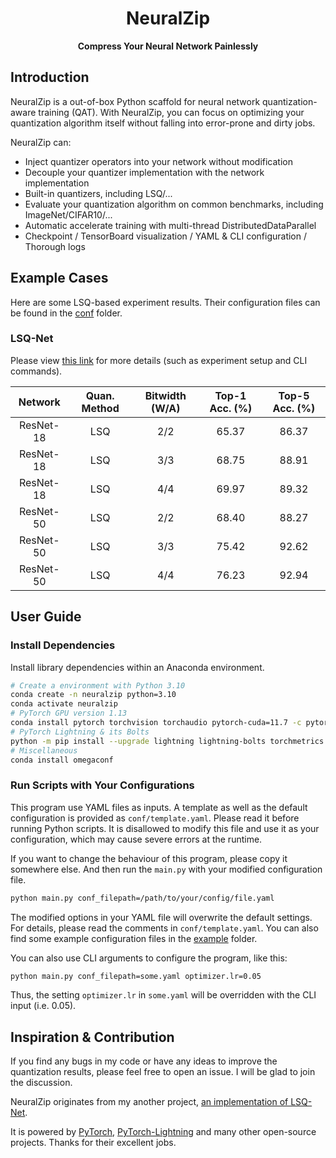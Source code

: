 <h1 align=center> NeuralZip </h1>
<div align="center">

**Compress Your Neural Network Painlessly**

</div>

## Introduction

NeuralZip is a out-of-box Python scaffold for neural network quantization-aware training (QAT).
With NeuralZip, you can focus on optimizing your quantization algorithm itself without falling into error-prone and dirty jobs.

NeuralZip can:
- Inject quantizer operators into your network without modification
- Decouple your quantizer implementation with the network implementation
- Built-in quantizers, including LSQ/...
- Evaluate your quantization algorithm on common benchmarks, including ImageNet/CIFAR10/...
- Automatic accelerate training with multi-thread DistributedDataParallel
- Checkpoint / TensorBoard visualization / YAML & CLI configuration / Thorough logs

## Example Cases

Here are some LSQ-based experiment results. Their configuration files can be found in the [conf](./conf) folder.

### LSQ-Net

Please view [this link](./conf/lsq) for more details (such as experiment setup and CLI commands).

| Network   | Quan. Method | Bitwidth (W/A)  | Top-1 Acc. (%) | Top-5 Acc. (%) |
|:---------:|:------------:|:---------------:|:--------------:|:--------------:|
| ResNet-18 |          LSQ |             2/2 |          65.37 |          86.37 |
| ResNet-18 |          LSQ |             3/3 |          68.75 |          88.91 |
| ResNet-18 |          LSQ |             4/4 |          69.97 |          89.32 |
| ResNet-50 |          LSQ |             2/2 |          68.40 |          88.27 |
| ResNet-50 |          LSQ |             3/3 |          75.42 |          92.62 |
| ResNet-50 |          LSQ |             4/4 |          76.23 |          92.94 |

## User Guide

### Install Dependencies

Install library dependencies within an Anaconda environment.

```bash
# Create a environment with Python 3.10
conda create -n neuralzip python=3.10
conda activate neuralzip
# PyTorch GPU version 1.13
conda install pytorch torchvision torchaudio pytorch-cuda=11.7 -c pytorch -c nvidia
# PyTorch Lightning & its Bolts
python -m pip install --upgrade lightning lightning-bolts torchmetrics
# Miscellaneous
conda install omegaconf
```

### Run Scripts with Your Configurations

This program use YAML files as inputs. A template as well as the default configuration is provided as `conf/template.yaml`.
Please read it before running Python scripts. It is disallowed to modify this file and use it as your configuration, which may cause severe errors at the runtime.

If you want to change the behaviour of this program, please copy it somewhere else. And then run the `main.py` with your modified configuration file.

```bash
python main.py conf_filepath=/path/to/your/config/file.yaml
```

The modified options in your YAML file will overwrite the default settings. For details, please read the comments in `conf/template.yaml`.
You can also find some example configuration files in the [example](./conf) folder.

You can also use CLI arguments to configure the program, like this:

```bash
python main.py conf_filepath=some.yaml optimizer.lr=0.05
```

Thus, the setting `optimizer.lr` in `some.yaml` will be overridden with the CLI input (i.e. 0.05).

## Inspiration & Contribution

If you find any bugs in my code or have any ideas to improve the quantization results, please feel free to open an issue. I will be glad to join the discussion.

NeuralZip originates from my another project, [an implementation of LSQ-Net](https://github.com/zhutmost/lsq-net).

It is powered by [PyTorch](https://pytorch.org), [PyTorch-Lightning](https://www.pytorchlightning.ai) and many other open-source projects.
Thanks for their excellent jobs.
